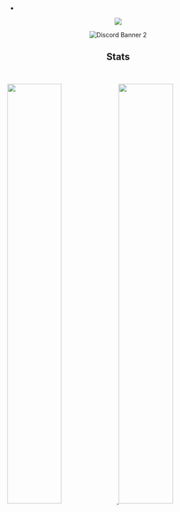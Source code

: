 -
<div align="center">
<a href="https://discord.c99.nl/widget/theme-2/631373484391399435.png">
  <img src="https://lanyard.cnrad.dev/api/758693690029113384?theme=light&bg=F4BFC7&borderRadius=15px&animated=true&idleMessage=Goats%20are%20like%20mushrooms,%20if%20you%20shoot%20a%20duck%20I'm%20scared%20of%20toasters.">
</a>

![Discord Banner 2](https://discordapp.com/api/guilds/690991422983241728/widget.png?style=banner2)

## Stats
<br/>
<p align="left">
  <a href="/">
  <img width="49.5%" src="https://github-readme-stats.vercel.app/api?username=ashroyxi&count_private=true&show_icons=true&theme=tokyonight" />
    <img width="49.5%" src="https://github-readme-streak-stats.herokuapp.com/?user=ashroyxi&theme=dracula&hide_border=true" />
  </a>
</p>
<br>

